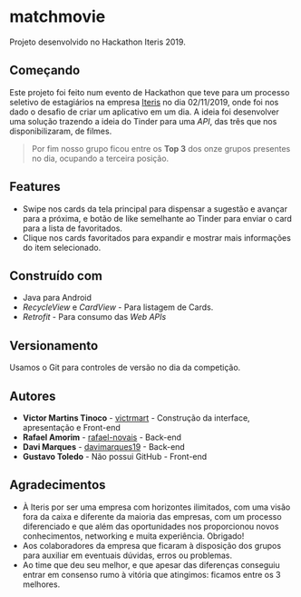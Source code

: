 # matchmovie

Projeto desenvolvido no Hackathon Iteris 2019.

## Começando
Este projeto foi feito num evento de Hackathon que teve para um processo seletivo de estagiários na empresa [Iteris](https://www.iteris.com.br/) no dia 02/11/2019, onde foi nos dado o desafio de criar um aplicativo em um dia. A ideia foi desenvolver uma solução trazendo a ideia do Tinder para uma *API*, das três que nos disponibilizaram, de filmes. 

> Por fim nosso grupo ficou entre os **Top 3** dos onze grupos presentes no dia, ocupando a terceira posição.

## Features
- Swipe nos cards da tela principal para dispensar a sugestão e avançar para a próxima, e botão de like semelhante ao Tinder para enviar o card para a lista de favoritados.
- Clique nos cards favoritados para expandir e mostrar mais informações do item selecionado.

## Construído com
- Java para Android
- *RecycleView* e *CardView* - Para listagem de Cards.
- *Retrofit* - Para consumo das *Web APIs*

## Versionamento
Usamos o Git para controles de versão no dia da competição. 

## Autores
- **Victor Martins Tinoco** - [victrmart](https://github.com/victrmart/) - Construção da interface, apresentação e Front-end
- **Rafael Amorim** - [rafael-novais](https://github.com/rafael-novais/) - Back-end
- **Davi Marques** - [davimarques19](https://github.com/davimarques19/) - Back-end
- **Gustavo Toledo** - Não possui GitHub - Front-end

## Agradecimentos
- À Iteris por ser uma empresa com horizontes ilimitados, com uma visão fora da caixa e diferente da maioria das empresas, com um processo diferenciado e que além das oportunidades nos proporcionou novos conhecimentos, networking e muita experiência. Obrigado!
- Aos colaboradores da empresa que ficaram à disposição dos grupos para auxiliar em eventuais dúvidas, erros ou problemas.
- Ao time que deu seu melhor, e que apesar das diferenças conseguiu entrar em consenso rumo à vitória que atingimos: ficamos entre os 3 melhores. 
